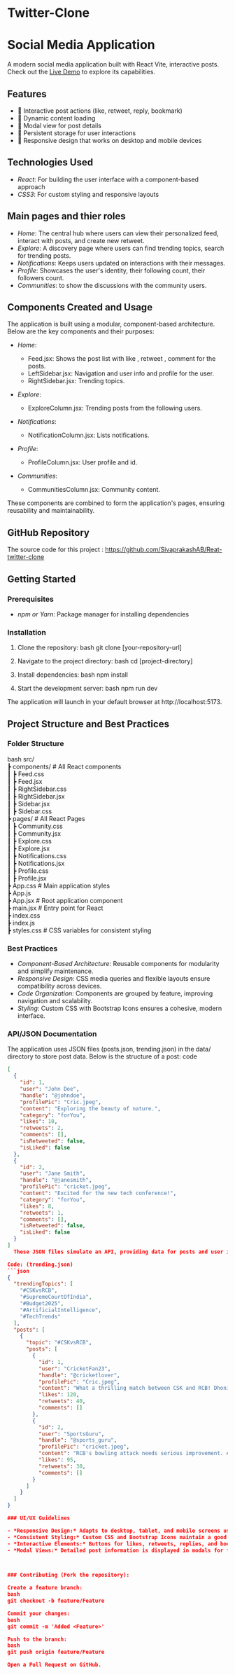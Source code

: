 # Twitter-Clone

# Social Media Application

A modern social media application built with React Vite,  interactive posts. Check out the [Live Demo](https://react-clone-siva.netlify.app/) to explore its capabilities.

## Features

- 💬 Interactive post actions (like, retweet, reply, bookmark)
- 🔄 Dynamic content loading
- 📱 Modal view for post details
- 💾 Persistent storage for user interactions
- 📱 Responsive design that works on desktop and mobile devices

## Technologies Used

- *React*: For building the user interface with a component-based approach
- *CSS3*: For custom styling and responsive layouts

## Main pages and thier roles

- *Home*: The central hub where users can view their personalized feed, interact with posts, and create new retweet.
- *Explore*: A discovery page where users can find trending topics, search for trending posts.
- *Notifications*: Keeps users updated on interactions with their messages.
- *Profile*: Showcases the user's identity, their following count, their followers count.
- *Communities*: to show the discussions with the community users.

## Components Created and Usage

The application is built using a modular, component-based architecture. Below are the key components and their purposes:

- *Home*: 
  - Feed.jsx: Shows the post list with like , retweet , comment for the posts.
  - LeftSidebar.jsx: Navigation and user info and profile for the user.
  - RightSidebar.jsx: Trending topics.

- *Explore*: 
  - ExploreColumn.jsx: Trending posts from the following users.

- *Notifications*: 
  - NotificationColumn.jsx: Lists notifications.

- *Profile*: 
  - ProfileColumn.jsx: User profile and id.

- *Communities*: 
  - CommunitiesColumn.jsx: Community content.

These components are combined to form the application's pages, ensuring reusability and maintainability.

## GitHub Repository

The source code for this project : https://github.com/SivaprakashAB/Reat-twitter-clone

## Getting Started

### Prerequisites

- *npm or Yarn*: Package manager for installing dependencies

### Installation

1. Clone the repository:
   bash
   git clone [your-repository-url]
   
2. Navigate to the project directory:
    bash
    cd [project-directory]
    
3. Install dependencies:
    bash
    npm install
    
4. Start the development server:
    bash
    npm run dev
    
The application will launch in your default browser at http://localhost:5173.

## Project Structure and Best Practices
### Folder Structure
bash
src/  
 ┣ components/  # All React components  
 ┃ ┣ Feed.css  
 ┃ ┣ Feed.jsx  
 ┃ ┣ RightSidebar.css  
 ┃ ┣ RightSidebar.jsx  
 ┃ ┣ Sidebar.jsx  
 ┃ ┣ Sidebar.css  
 ┣ pages/  # All React Pages  
 ┃ ┣ Community.css  
 ┃ ┣ Community.jsx  
 ┃ ┣ Explore.css  
 ┃ ┣ Explore.jsx  
 ┃ ┣ Notifications.css  
 ┃ ┣ Notifications.jsx  
 ┃ ┣ Profile.css  
 ┃ ┣ Profile.jsx  
 ┣ App.css  # Main application styles  
 ┣ App.js  
 ┣ App.jsx  # Root application component  
 ┣ main.jsx  # Entry point for React  
 ┣ index.css  
 ┣ index.js  
 ┣ styles.css  # CSS variables for consistent styling  


### Best Practices

- *Component-Based Architecture:*  Reusable components for modularity and simplify maintenance.
- *Responsive Design:* CSS media queries and flexible layouts ensure compatibility across devices.
- *Code Organization:* Components are grouped by feature, improving navigation and scalability.
- *Styling:* Custom CSS with Bootstrap Icons ensures a cohesive, modern interface.

### API/JSON Documentation

The application uses JSON files (posts.json, trending.json) in the data/ directory to store post data. Below is the structure of a post:
code
```json
[
  {
    "id": 1,
    "user": "John Doe",
    "handle": "@johndoe",
    "profilePic": "Cric.jpeg",
    "content": "Exploring the beauty of nature.",
    "category": "forYou",
    "likes": 10,
    "retweets": 2,
    "comments": [],
    "isRetweeted": false,
    "isLiked": false
  },
  {
    "id": 2,
    "user": "Jane Smith",
    "handle": "@janesmith",
    "profilePic": "cricket.jpeg",
    "content": "Excited for the new tech conference!",
    "category": "forYou",
    "likes": 8,
    "retweets": 1,
    "comments": [],
    "isRetweeted": false,
    "isLiked": false
  }
]
  These JSON files simulate an API, providing data for posts and user interactions.

Code: (trending.json)
```json
{
  "trendingTopics": [
    "#CSKvsRCB",
    "#SupremeCourtOfIndia",
    "#Budget2025",
    "#ArtificialIntelligence",
    "#TechTrends"
  ],
  "posts": [
    {
      "topic": "#CSKvsRCB",
      "posts": [
        {
          "id": 1,
          "user": "CricketFan23",
          "handle": "@cricketlover",
          "profilePic": "Cric.jpeg",
          "content": "What a thrilling match between CSK and RCB! Dhoni still got it. #CSKvsRCB",
          "likes": 120,
          "retweets": 40,
          "comments": []
        },
        {
          "id": 2,
          "user": "SportsGuru",
          "handle": "@sports_guru",
          "profilePic": "cricket.jpeg",
          "content": "RCB's bowling attack needs serious improvement. #CSKvsRCB",
          "likes": 95,
          "retweets": 30,
          "comments": []
        }
      ]
    }
  ]
}

### UI/UX Guidelines

- *Responsive Design:* Adapts to desktop, tablet, and mobile screens using CSS media queries.
- *Consistent Styling:* Custom CSS and Bootstrap Icons maintain a good look.
- *Interactive Elements:* Buttons for likes, retweets, replies, and bookmarks provide visual feedback.
- *Modal Views:* Detailed post information is displayed in modals for focused view.



### Contributing (Fork the repository): 

Create a feature branch:
bash
git checkout -b feature/Feature

Commit your changes:
bash
git commit -m 'Added <Feature>'

Push to the branch:
bash
git push origin feature/Feature

Open a Pull Request on GitHub.
